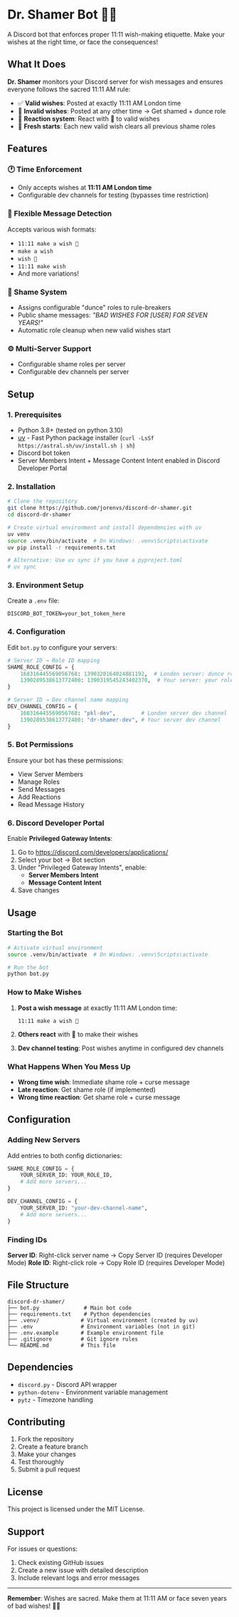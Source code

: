 # Dr. Shamer Bot 🤖🔔

A Discord bot that enforces proper 11:11 wish-making etiquette. Make your wishes at the right time, or face the consequences!

## What It Does

**Dr. Shamer** monitors your Discord server for wish messages and ensures everyone follows the sacred 11:11 AM rule:

- ✅ **Valid wishes**: Posted at exactly 11:11 AM London time
- 🔴 **Invalid wishes**: Posted at any other time → Get shamed + dunce role
- 🌠 **Reaction system**: React with 🌠 to valid wishes
- 🧹 **Fresh starts**: Each new valid wish clears all previous shame roles

## Features

### 🕐 Time Enforcement
- Only accepts wishes at **11:11 AM London time**
- Configurable dev channels for testing (bypasses time restriction)

### 📝 Flexible Message Detection
Accepts various wish formats:
- `11:11 make a wish 🌠`
- `make a wish`
- `wish 🌠`
- `11:11 make wish`
- And more variations!

### 🔴 Shame System
- Assigns configurable "dunce" roles to rule-breakers
- Public shame messages: *"BAD WISHES FOR [USER] FOR SEVEN YEARS!"*
- Automatic role cleanup when new valid wishes start

### ⚙️ Multi-Server Support
- Configurable shame roles per server
- Configurable dev channels per server

## Setup

### 1. Prerequisites
- Python 3.8+ (tested on python 3.10)
- [uv](https://github.com/astral-sh/uv) - Fast Python package installer (`curl -LsSf https://astral.sh/uv/install.sh | sh`)
- Discord bot token
- Server Members Intent + Message Content Intent enabled in Discord Developer Portal

### 2. Installation
```bash
# Clone the repository
git clone https://github.com/jorenvs/discord-dr-shamer.git
cd discord-dr-shamer

# Create virtual environment and install dependencies with uv
uv venv
source .venv/bin/activate  # On Windows: .venv\Scripts\activate
uv pip install -r requirements.txt

# Alternative: Use uv sync if you have a pyproject.toml
# uv sync
```

### 3. Environment Setup
Create a `.env` file:
```env
DISCORD_BOT_TOKEN=your_bot_token_here
```

### 4. Configuration
Edit `bot.py` to configure your servers:

```python
# Server ID → Role ID mapping
SHAME_ROLE_CONFIG = {
    168316445569056768: 1390320164024881192,  # London server: dunce role
    1390289538613772400: 1390319545243402370,  # Your server: your role ID
}

# Server ID → Dev channel name mapping
DEV_CHANNEL_CONFIG = {
    168316445569056768: "pkl-dev",        # London server dev channel
    1390289538613772400: "dr-shamer-dev", # Your server dev channel
}
```

### 5. Bot Permissions
Ensure your bot has these permissions:
- View Server Members
- Manage Roles
- Send Messages
- Add Reactions
- Read Message History

### 6. Discord Developer Portal
Enable **Privileged Gateway Intents**:
1. Go to https://discord.com/developers/applications/
2. Select your bot → Bot section
3. Under "Privileged Gateway Intents", enable:
   - **Server Members Intent**
   - **Message Content Intent**
4. Save changes

## Usage

### Starting the Bot
```bash
# Activate virtual environment
source .venv/bin/activate  # On Windows: .venv\Scripts\activate

# Run the bot
python bot.py
```

### How to Make Wishes
1. **Post a wish message** at exactly 11:11 AM London time:
   ```
   11:11 make a wish 🌠
   ```

2. **Others react** with 🌠 to make their wishes

3. **Dev channel testing**: Post wishes anytime in configured dev channels

### What Happens When You Mess Up
- **Wrong time wish**: Immediate shame role + curse message
- **Late reaction**: Get shame role (if implemented)
- **Wrong time reaction**: Get shame role + curse message

## Configuration

### Adding New Servers
Add entries to both config dictionaries:

```python
SHAME_ROLE_CONFIG = {
    YOUR_SERVER_ID: YOUR_ROLE_ID,
    # Add more servers...
}

DEV_CHANNEL_CONFIG = {
    YOUR_SERVER_ID: "your-dev-channel-name",
    # Add more servers...
}
```

### Finding IDs
**Server ID**: Right-click server name → Copy Server ID (requires Developer Mode)
**Role ID**: Right-click role → Copy Role ID (requires Developer Mode)

## File Structure
```
discord-dr-shamer/
├── bot.py              # Main bot code
├── requirements.txt    # Python dependencies
├── .venv/             # Virtual environment (created by uv)
├── .env               # Environment variables (not in git)
├── .env.example       # Example environment file
├── .gitignore         # Git ignore rules
└── README.md          # This file
```

## Dependencies
- `discord.py` - Discord API wrapper
- `python-dotenv` - Environment variable management
- `pytz` - Timezone handling

## Contributing
1. Fork the repository
2. Create a feature branch
3. Make your changes
4. Test thoroughly
5. Submit a pull request

## License
This project is licensed under the MIT License.

## Support
For issues or questions:
1. Check existing GitHub issues
2. Create a new issue with detailed description
3. Include relevant logs and error messages

---

**Remember**: Wishes are sacred. Make them at 11:11 AM or face seven years of bad wishes! 🌠🔔 